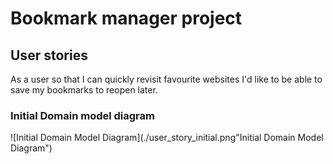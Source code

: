 # Bookmark manager project

## User stories

As a user
so that I can quickly revisit favourite websites
I'd like to be able to save my bookmarks to reopen later.

### Initial Domain model diagram

![Initial Domain Model Diagram](./user_story_initial.png\"Initial Domain Model Diagram")

